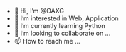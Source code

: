 - 👋 Hi, I’m @OAXG
- 👀 I’m interested in Web, Application
- 🌱 I’m currently learning Python
- 💞️ I’m looking to collaborate on ...
- 📫 How to reach me ...

<!---
OAXG/OAXG is a ✨ special ✨ repository because its `README.md` (this file) appears on your GitHub profile.
You can click the Preview link to take a look at your changes.
--->

